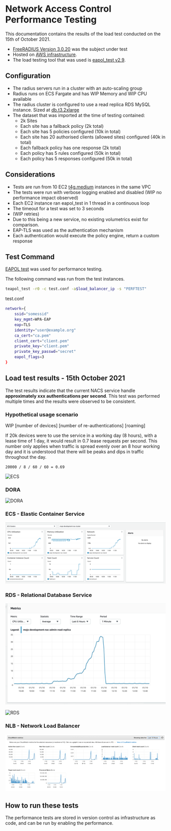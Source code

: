 # Network Access Control Performance Testing

This documentation contains the results of the load test conducted on the 15th of October 2021.
- [FreeRADIUS Version 3.0.20](https://github.com/ministryofjustice/network-access-control-server/blob/main/Dockerfile) was the subject under test
- Hosted on [AWS infrastructure](https://github.com/ministryofjustice/network-access-control-infrastructure).
- The load testing tool that was used is [eapol_test v2.9](https://manpages.debian.org/testing/eapoltest/eapol_test.8.en.html).

## Configuration

- The radius servers run in a cluster with an auto-scaling group
- Radius runs on ECS Fargate and has WIP Memory and WIP CPU available
- The radius cluster is configured to use a read replica RDS MySQL instance. Sized at [db.t3.2xlarge](https://aws.amazon.com/rds/instance-types/)
- The dataset that was imported at the time of testing contained:
  - 2k Sites
  - Each site has a fallback policy (2k total)
  - Each site has 5 policies configured (10k in total)
  - Each site has 20 authorised clients (allowed sites) configured (40k in total)
  - Each fallback policy has one response (2k total)
  - Each policy has 5 rules configured (50k in total)
  - Each policy has 5 responses configured (50k in total)

## Considerations

- Tests are run from 10 EC2 [t4g.medium](https://aws.amazon.com/ec2/instance-types/) instances in the same VPC
- The tests were run with verbose logging enabled and disabled (WIP no performance impact observed)
- Each EC2 instance ran eapol_test in 1 thread in a continuous loop
- The timeout for a test was set to 3 seconds
- (WIP retries)
- Due to this being a new service, no existing volumetrics exist for comparison.
- EAP-TLS was used as the authentication mechanism
- Each authentication would execute the policy engine, return a custom response

## Test Command

[EAPOL test](https://manpages.debian.org/testing/eapoltest/eapol_test.8.en.html) was used for performance testing.

The following command was run from the test instances.

```sh
teapol_test -r0 -c test.conf -a$load_balancer_ip -s "PERFTEST"
```

test.conf

```sh
network={
    ssid="somessid"
    key_mgmt=WPA-EAP
    eap=TLS
    identity="user@example.org"
    ca_cert="ca.pem"
    client_cert="client.pem"
    private_key="client.pem"
    private_key_passwd="secret"
    eapol_flags=3
}
```

## Load test results - 15th October 2021

The test results indicate that the current NACS service handle **approximately xxx authentications per second**. This test was performed multiple times and the results were observed to be consistent.

### Hypothetical usage scenario

WIP 
[number of devices]
[number of re-authentications]
[roaming]

If 20k devices were to use the service in a working day (8 hours), with a lease time of 1 day, it would result in 0.7 lease requests per second.
This number only applies when traffic is spread evenly over an 8 hour working day and it is understood that there will be peaks and dips in traffic throughout the day.

```
20000 / 8 / 60 / 60 = 0.69
```

![ECS](images/performance_testing/test_results.png)

### DORA

![DORA](images/performance_testing/dora.png)

### ECS - Elastic Container Service

![ECS](images/performance_testing/ecs.png)

### RDS - Relational Database Service

![RDS](images/performance_testing/rds_cpu.png)

![RDS](images/performance_testing/rds_iops.png)

### NLB - Network Load Balancer

![NLB](images/performance_testing/nlb.png)

## How to run these tests

The performance tests are stored in version control as infrastructure as code, and can be run by enabling the performance.